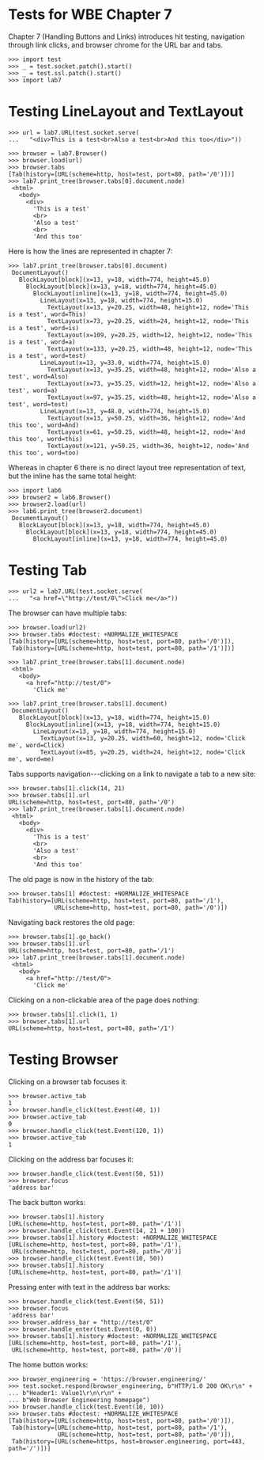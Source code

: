 Tests for WBE Chapter 7
=======================

Chapter 7 (Handling Buttons and Links) introduces hit testing, navigation
through link clicks, and browser chrome for the URL bar and tabs.

    >>> import test
    >>> _ = test.socket.patch().start()
    >>> _ = test.ssl.patch().start()
    >>> import lab7

Testing LineLayout and TextLayout
=================================

    >>> url = lab7.URL(test.socket.serve(
    ...   "<div>This is a test<br>Also a test<br>And this too</div>"))

    >>> browser = lab7.Browser()
    >>> browser.load(url)
    >>> browser.tabs
    [Tab(history=[URL(scheme=http, host=test, port=80, path='/0')])]
    >>> lab7.print_tree(browser.tabs[0].document.node)
     <html>
       <body>
         <div>
           'This is a test'
           <br>
           'Also a test'
           <br>
           'And this too'

Here is how the lines are represented in chapter 7:

    >>> lab7.print_tree(browser.tabs[0].document)
     DocumentLayout()
       BlockLayout[block](x=13, y=18, width=774, height=45.0)
         BlockLayout[block](x=13, y=18, width=774, height=45.0)
           BlockLayout[inline](x=13, y=18, width=774, height=45.0)
             LineLayout(x=13, y=18, width=774, height=15.0)
               TextLayout(x=13, y=20.25, width=48, height=12, node='This is a test', word=This)
               TextLayout(x=73, y=20.25, width=24, height=12, node='This is a test', word=is)
               TextLayout(x=109, y=20.25, width=12, height=12, node='This is a test', word=a)
               TextLayout(x=133, y=20.25, width=48, height=12, node='This is a test', word=test)
             LineLayout(x=13, y=33.0, width=774, height=15.0)
               TextLayout(x=13, y=35.25, width=48, height=12, node='Also a test', word=Also)
               TextLayout(x=73, y=35.25, width=12, height=12, node='Also a test', word=a)
               TextLayout(x=97, y=35.25, width=48, height=12, node='Also a test', word=test)
             LineLayout(x=13, y=48.0, width=774, height=15.0)
               TextLayout(x=13, y=50.25, width=36, height=12, node='And this too', word=And)
               TextLayout(x=61, y=50.25, width=48, height=12, node='And this too', word=this)
               TextLayout(x=121, y=50.25, width=36, height=12, node='And this too', word=too)

Whereas in chapter 6 there is no direct layout tree representation of text, but the inline
has the same total height:

    >>> import lab6
    >>> browser2 = lab6.Browser()
    >>> browser2.load(url)
    >>> lab6.print_tree(browser2.document)
     DocumentLayout()
       BlockLayout[block](x=13, y=18, width=774, height=45.0)
         BlockLayout[block](x=13, y=18, width=774, height=45.0)
           BlockLayout[inline](x=13, y=18, width=774, height=45.0)

Testing Tab
===========

    >>> url2 = lab7.URL(test.socket.serve(
    ...   "<a href=\"http://test/0\">Click me</a>"))

The browser can have multiple tabs:

    >>> browser.load(url2)
    >>> browser.tabs #doctest: +NORMALIZE_WHITESPACE
    [Tab(history=[URL(scheme=http, host=test, port=80, path='/0')]),
     Tab(history=[URL(scheme=http, host=test, port=80, path='/1')])]

    >>> lab7.print_tree(browser.tabs[1].document.node)
     <html>
       <body>
         <a href="http://test/0">
           'Click me'

    >>> lab7.print_tree(browser.tabs[1].document)
     DocumentLayout()
       BlockLayout[block](x=13, y=18, width=774, height=15.0)
         BlockLayout[inline](x=13, y=18, width=774, height=15.0)
           LineLayout(x=13, y=18, width=774, height=15.0)
             TextLayout(x=13, y=20.25, width=60, height=12, node='Click me', word=Click)
             TextLayout(x=85, y=20.25, width=24, height=12, node='Click me', word=me)

Tabs supports navigation---clicking on a link to navigate a tab to a new site:

    >>> browser.tabs[1].click(14, 21)
    >>> browser.tabs[1].url
    URL(scheme=http, host=test, port=80, path='/0')
    >>> lab7.print_tree(browser.tabs[1].document.node)
     <html>
       <body>
         <div>
           'This is a test'
           <br>
           'Also a test'
           <br>
           'And this too'

The old page is now in the history of the tab:

    >>> browser.tabs[1] #doctest: +NORMALIZE_WHITESPACE
    Tab(history=[URL(scheme=http, host=test, port=80, path='/1'),
                 URL(scheme=http, host=test, port=80, path='/0')])

Navigating back restores the old page:

    >>> browser.tabs[1].go_back()
    >>> browser.tabs[1].url
    URL(scheme=http, host=test, port=80, path='/1')
    >>> lab7.print_tree(browser.tabs[1].document.node)
     <html>
       <body>
         <a href="http://test/0">
           'Click me'

Clicking on a non-clickable area of the page does nothing:

    >>> browser.tabs[1].click(1, 1)
    >>> browser.tabs[1].url
    URL(scheme=http, host=test, port=80, path='/1')

Testing Browser
===============

Clicking on a browser tab focuses it:

    >>> browser.active_tab
    1
    >>> browser.handle_click(test.Event(40, 1))
    >>> browser.active_tab
    0
    >>> browser.handle_click(test.Event(120, 1))
    >>> browser.active_tab
    1

Clicking on the address bar focuses it:

    >>> browser.handle_click(test.Event(50, 51))
    >>> browser.focus
    'address bar'

The back button works:

    >>> browser.tabs[1].history
    [URL(scheme=http, host=test, port=80, path='/1')]
    >>> browser.handle_click(test.Event(14, 21 + 100))
    >>> browser.tabs[1].history #doctest: +NORMALIZE_WHITESPACE
    [URL(scheme=http, host=test, port=80, path='/1'),
     URL(scheme=http, host=test, port=80, path='/0')]
    >>> browser.handle_click(test.Event(10, 50))
    >>> browser.tabs[1].history
    [URL(scheme=http, host=test, port=80, path='/1')]

Pressing enter with text in the address bar works:

    >>> browser.handle_click(test.Event(50, 51))
    >>> browser.focus
    'address bar'
    >>> browser.address_bar = "http://test/0"
    >>> browser.handle_enter(test.Event(0, 0))
    >>> browser.tabs[1].history #doctest: +NORMALIZE_WHITESPACE
    [URL(scheme=http, host=test, port=80, path='/1'),
     URL(scheme=http, host=test, port=80, path='/0')]

The home button works:

    >>> browser_engineering = 'https://browser.engineering/'
    >>> test.socket.respond(browser_engineering, b"HTTP/1.0 200 OK\r\n" +
    ... b"Header1: Value1\r\n\r\n" +
    ... b"Web Browser Engineering homepage")
    >>> browser.handle_click(test.Event(10, 10))
    >>> browser.tabs #doctest: +NORMALIZE_WHITESPACE
    [Tab(history=[URL(scheme=http, host=test, port=80, path='/0')]),
     Tab(history=[URL(scheme=http, host=test, port=80, path='/1'),
                  URL(scheme=http, host=test, port=80, path='/0')]),
     Tab(history=[URL(scheme=https, host=browser.engineering, port=443, path='/')])]
